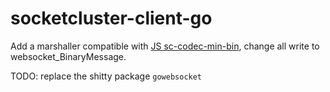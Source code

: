 # socketcluster-client-go

Add a marshaller compatible with
[JS sc-codec-min-bin](https://github.com/SocketCluster/sc-codec-min-bin), 
change all write to websocket_BinaryMessage.

TODO: replace the shitty package `gowebsocket`
